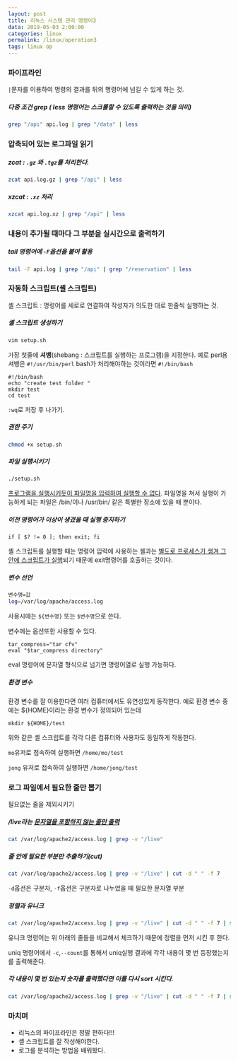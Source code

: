 ```yaml
---
layout: post
title: 리눅스 시스템 관리 명령어3
data: 2019-05-03 2:00:00
categories: linux
permalink: /linux/operation3
tags: linux op
---
```



### 파이프라인

`|`문자를 이용하여 명령의 결과를 뒤의 명령어에 넘길 수 있게 하는 것.

##### 다중 조건 grep ( less 명령어는 스크롤할 수 있도록 출력하는 것을 의미)

```bash
grep "/api" api.log | grep "/data" | less
```



### 압축되어 있는 로그파일 읽기



##### zcat : `.gz` 와 `.tgz`를 처리한다.

```bash
zcat api.log.gz | grep "/api" | less
```



##### xzcat : `.xz` 처리

```bash
xzcat api.log.xz | grep "/api" | less
```



### 내용이 추가될 때마다 그 부분을 실시간으로 출력하기



##### tail 명령어에 `-F`옵션을 붙여 활용

```bash
tail -F api.log | grep "/api" | grep "/reservation" | less
```



### 자동화 스크립트(셸 스크립트)

셸 스크립트 : 명령어를 세로로 연결하여 작성자가 의도한 대로 한줄씩 실행하는 것.



##### 셸 스크립트 생성하기

```bash
vim setup.sh
```

가장 첫줄에 **셔뱅**(shebang : 스크립트를 실행하는 프로그램)을 지정한다. 예로 perl용 셔뱅은 `#!/usr/bin/perl` bash가 처리해야하는 것이라면 `#!/bin/bash`

```shell
#!/bin/bash
echo "create test folder "
mkdir test
cd test
```

`:wq`로 저장 후 나가기.



##### 권한 주기

```bash
chmod +x setup.sh
```



##### 파일 실행시키기

```bash
./setup.sh
```

<u>프로그램을 실행시키듯이 파일명을 입력하여 실행할 수 없다</u>. 파일명을 쳐서 실행이 가능하게 되는 파일은 /bin/이나 /usr/bin/ 같은 특별한 장소에 있을 때 뿐이다. 



##### 이전 명령어가 이상이 생겼을 때 실행 중지하기

```shell
if [ $? != 0 ]; then exit; fi
```

셸 스크립트를 실행할 때는 명령어 입력에 사용하는 셸과는 <u>별도로 프로세스가 생겨 그안에 스크립트가 실행</u>되기 때문에 exit명령어를 호출하는 것이다. 



##### 변수 선언

```bash
변수명=값
log=/var/log/apache/access.log
```

사용시에는 `${변수명}` 또는 `$변수명`으로 쓴다.

변수에는 옵션또한 사용할 수 있다.

```shell
tar_compress="tar cfv"
eval "$tar_compress directory"
```

eval 명령어에 문자열 형식으로 넘기면 명령어열로 실행 가능하다.



##### 환경 변수

환경 변수를 잘 이용한다면 여러 컴퓨터에서도 유연성있게 동작한다. 예로 환경 변수 중에는 ${HOME}이라는 환경 변수가 정의되어 있는데

```shell
mkdir ${HOME}/test
```

위와 같은 셸 스크립트를 각각 다른 컴퓨터와 사용자도 동일하게 작동한다.

`mo`유저로 접속하여 실행하면 `/home/mo/test `

`jong` 유저로 접속하여 실행하면 `/home/jong/test`

### 로그 파일에서 필요한 줄만 뽑기

필요없는 줄을 제외시키기

##### /live라는 <u>문자열을 포함하지 않는 줄만 출력</u>

```bash
cat /var/log/apache2/access.log | grep -v "/live"
```



##### 줄 안에 필요한 부분만 추출하기(cut)

```bash
cat /var/log/apache2/access.log | grep -v "/live" | cut -d " " -f 7
```

`-d`옵션은 구분자, `-f`옵션은 구분자로 나누었을 때 필요한 문자열 부분



##### 정렬과 유니크

```bash
cat /var/log/apache2/access.log | grep -v "/live" | cut -d " " -f 7 | sort | uniq -c | less
```

유니크 명령어는 위 아래의 줄들을 비교해서 체크하기 때문에 정렬을 먼저 시킨 후 한다. 

uniq 명령어에서 `-c`,`--count`를 통해서 uniq실행 결과에 각각 내용이 몇 번 등장했는지를 출력해준다.



##### 각 내용이 몇 번 있는지 숫자를 출력했다면 이를 다시 sort 시킨다.

```bash
cat /var/log/apache2/access.log | grep -v "/live" | cut -d " " -f 7 | sort | uniq -c | sort -r | less
```





### 마치며

- 리눅스의 파이프라인은 정말 편하다!!!
- 셸 스크립트를 잘 작성해야한다.
- 로그를 분석하는 방법을 배워봤다.